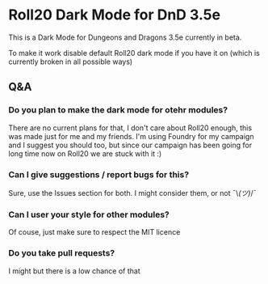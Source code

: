 # Roll20 Dark Mode for DnD 3.5e

This is a Dark Mode for Dungeons and Dragons 3.5e currently in beta. 

To make it work disable default Roll20 dark mode if you have it on (which is currently broken in all possible ways)

## Q&A

### Do you plan to make the dark mode for otehr modules?
There are no current plans for that, I don't care about Roll20 enough, this was made just for me and my friends. I'm using Foundry for my campaign and I suggest you should too, but since our campaign has been going for long time now on Roll20 we are stuck with it :)

### Can I give suggestions / report bugs for this? 
Sure, use the Issues section for both. I might consider them, or not ¯&#92;_(ツ)_/¯

### Can I user your style for other modules?
Of couse, just make sure to respect the MIT licence

### Do you take pull requests?
I might but there is a low chance of that
